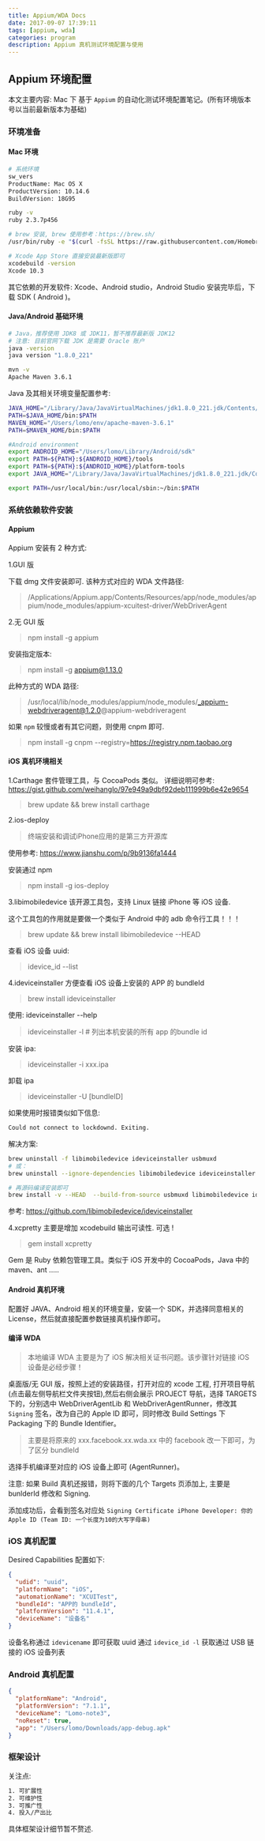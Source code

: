 ```yaml
---
title: Appium/WDA Docs
date: 2017-09-07 17:39:11
tags: [appium, wda] 
categories: program
description: Appium 真机测试环境配置与使用
---
```


## Appium 环境配置

本文主要内容:
Mac 下 基于 `Appium` 的自动化测试环境配置笔记。(所有环境版本号以当前最新版本为基础)

### 环境准备

#### Mac 环境

```bash
# 系统环境
sw_vers
ProductName: Mac OS X
ProductVersion: 10.14.6
BuildVersion: 18G95

ruby -v
ruby 2.3.7p456

# brew 安装, brew 使用参考：https://brew.sh/
/usr/bin/ruby -e "$(curl -fsSL https://raw.githubusercontent.com/Homebrew/install/master/install)"

# Xcode App Store 直接安装最新版即可
xcodebuild -version
Xcode 10.3
```

其它依赖的开发软件:
Xcode、Android studio，Android Studio 安装完毕后，下载 SDK ( Android )。

#### Java/Android 基础环境

```bash
# Java，推荐使用 JDK8 或 JDK11，暂不推荐最新版 JDK12
# 注意: 目前官网下载 JDK 是需要 Oracle 账户
java -version
java version "1.8.0_221"

mvn -v
Apache Maven 3.6.1
```

Java 及其相关环境变量配置参考:

```bash
JAVA_HOME="/Library/Java/JavaVirtualMachines/jdk1.8.0_221.jdk/Contents/Home/"
PATH=$JAVA_HOME/bin:$PATH
MAVEN_HOME="/Users/lomo/env/apache-maven-3.6.1"
PATH=$MAVEN_HOME/bin:$PATH

#Android environment
export ANDROID_HOME="/Users/lomo/Library/Android/sdk"
export PATH=${PATH}:${ANDROID_HOME}/tools
export PATH=${PATH}:${ANDROID_HOME}/platform-tools
export JAVA_HOME="/Library/Java/JavaVirtualMachines/jdk1.8.0_221.jdk/Contents/Home/"

export PATH=/usr/local/bin:/usr/local/sbin:~/bin:$PATH
```

### 系统依赖软件安装

#### Appium

Appium 安装有 2 种方式:

1.GUI 版

下载 dmg 文件安装即可.
该种方式对应的 WDA 文件路径:

> /Applications/Appium.app/Contents/Resources/app/node_modules/appium/node_modules/appium-xcuitest-driver/WebDriverAgent

2.无 GUI 版

> npm install -g appium

安装指定版本:

> npm install -g appium@1.13.0

此种方式的 WDA 路径:

> /usr/local/lib/node_modules/appium/node_modules/_appium-webdriveragent@1.2.0@appium-webdriveragent

如果 `npm` 较慢或者有其它问题，则使用 cnpm 即可.

> npm install -g cnpm --registry=https://registry.npm.taobao.org

#### iOS 真机环境相关

1.Carthage
套件管理工具，与 CocoaPods 类似。
详细说明可参考: https://gist.github.com/weihanglo/97e949a9dbf92deb111999b6e42e9654

> brew update && brew install carthage

2.ios-deploy

> 终端安装和调试iPhone应用的是第三方开源库

使用参考: https://www.jianshu.com/p/9b9136fa1444

安装通过 npm
> npm install -g ios-deploy

3.libimobiledevice
该开源工具包，支持 Linux 链接 iPhone 等 iOS 设备.

这个工具包的作用就是要做一个类似于 Android 中的 adb 命令行工具！！！

> brew update && brew install libimobiledevice --HEAD

查看 iOS 设备 uuid:
> idevice_id --list

4.ideviceinstaller
方便查看 iOS 设备上安装的 APP 的 bundleId
> brew install ideviceinstaller

使用:
ideviceinstaller --help
> ideviceinstaller -l # 列出本机安装的所有 app 的bundle id

安装 ipa:
> ideviceinstaller -i xxx.ipa

卸载 ipa
> ideviceinstaller -U [bundleID]

如果使用时报错类似如下信息:

```bash
Could not connect to lockdownd. Exiting.
```

解决方案:

```bash
brew uninstall -f libimobiledevice ideviceinstaller usbmuxd
# 或：
brew uninstall --ignore-dependencies libimobiledevice ideviceinstaller usbmuxd

# 再源码编译安装即可
brew install -v --HEAD  --build-from-source usbmuxd libimobiledevice ideviceinstaller
```

参考: https://github.com/libimobiledevice/ideviceinstaller

4.xcpretty
主要是增加 xcodebuild 输出可读性. 可选 !

> gem install xcpretty

Gem 是 Ruby 依赖包管理工具。类似于 iOS 开发中的 CocoaPods，Java 中的 maven、ant .....

#### Android 真机环境

配置好 JAVA、Android 相关的环境变量，安装一个 SDK，并选择同意相关的 License，然后就直接配置参数链接真机操作即可。

#### 编译 WDA

> 本地编译 WDA 主要是为了 iOS 解决相关证书问题。该步骤针对链接 iOS 设备是必经步骤！

桌面版/无 GUI 版，按照上述的安装路径，打开对应的 xcode 工程, 打开项目导航(点击最左侧导航栏文件夹按钮),然后右侧会展示 PROJECT 导航，选择 TARGETS 下的，分别选中 WebDriverAgentLib 和 WebDriverAgentRunner，修改其 `Signing` 签名，改为自己的 Apple ID 即可，同时修改 Build Settings 下 Packaging 下的 Bundle Identifier。

> 主要是将原来的 xxx.facebook.xx.wda.xx 中的 facebook 改一下即可，为了区分 bundleId

选择手机编译至对应的 iOS 设备上即可 (AgentRunner)。

注意: 如果 Build 真机还报错，则将下面的几个 Targets 页添加上, 主要是 bunlderId 修改和 Signing.

添加成功后，会看到签名对应处 `Signing Certificate iPhone Developer: 你的 Apple ID (Team ID: 一个长度为10的大写字母串)`

### iOS 真机配置

Desired Capabilities 配置如下:

```json
{
  "udid": "uuid",
  "platformName": "iOS",
  "automationName": "XCUITest",
  "bundleId": "APP的 bundleId",
  "platformVersion": "11.4.1",
  "deviceName": "设备名"
}
```

设备名称通过 `idevicename` 即可获取
uuid 通过 `idevice_id -l` 获取通过 USB 链接的 iOS 设备列表

### Android 真机配置

```json
{
  "platformName": "Android",
  "platformVersion": "7.1.1",
  "deviceName": "Lomo-note3",
  "noReset": true,
  "app": "/Users/lomo/Downloads/app-debug.apk"
}
```

### 框架设计

关注点:

```bash
1. 可扩展性
2. 可维护性
3. 可推广性
4. 投入/产出比
```

具体框架设计细节暂不赘述.
